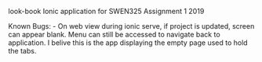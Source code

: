 look-book Ionic application for SWEN325 Assignment 1 2019

Known Bugs:
    - On web view during ionic serve, if project is updated, screen can appear blank. 
      Menu can still be accessed to navigate back to application. I belive this is
      the app displaying the empty page used to hold the tabs.